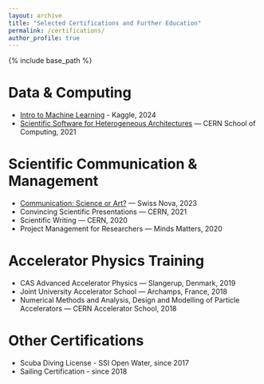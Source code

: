 ```yaml
---
layout: archive
title: "Selected Certifications and Further Education"
permalink: /certifications/
author_profile: true
---
```


{% include base_path %}

Data & Computing
======
* [Intro to Machine Learning](https://natriant.github.io/certifications/machine) - Kaggle, 2024
* [Scientific Software for Heterogeneous Architectures](https://natriant.github.io/certifications/sortware) — CERN School of Computing, 2021 


Scientific Communication & Management 
======
* [Communication: Science or Art?](https://natriant.github.io/certifications/communication) — Swiss Nova, 2023
* Convincing Scientific Presentations — CERN, 2021
* Scientific Writing — CERN, 2020
* Project Management for Researchers — Minds Matters, 2020



Accelerator Physics Training
======
* CAS Advanced Accelerator Physics — Slangerup, Denmark, 2019
* Joint University Accelerator School — Archamps, France, 2018
* Numerical Methods and Analysis, Design and Modelling of Particle Accelerators — CERN Accelerator School, 2018



Other Certifications
======
* Scuba Diving License - SSI Open Water, since 2017
* Sailing Certification - since 2018
